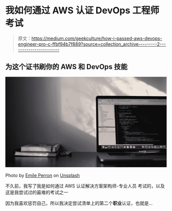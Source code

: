 # 我如何通过 AWS 认证 DevOps 工程师考试

> 原文：<https://medium.com/geekculture/how-i-passed-aws-devops-engineer-pro-c-ffbf94b7f889?source=collection_archive---------2----------------------->

## 为这个证书刷你的 AWS 和 DevOps 技能

![](img/ac061e50f1a88aba1ef9391560ae8aed.png)

Photo by [Emile Perron](https://unsplash.com/es/@emilep?utm_source=medium&utm_medium=referral) on [Unsplash](https://unsplash.com?utm_source=medium&utm_medium=referral)

不久前，我写了我是如何通过 AWS 认证解决方案架构师-专业人员 考试的，以及这是我尝试过的最难的考试之一

因为我喜欢惩罚自己，所以我决定尝试清单上的第二个**职业**认证，也就是…